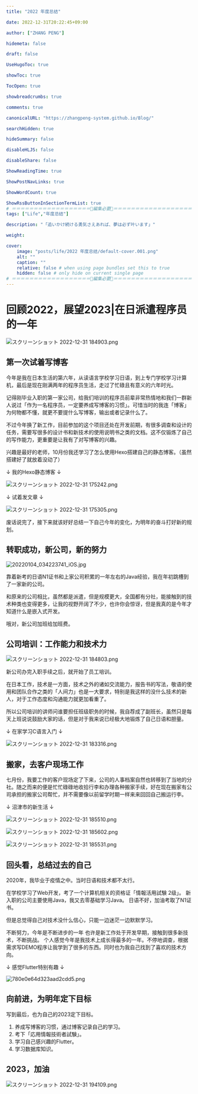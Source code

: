 ```yaml
---
title: "2022 年度总结"

date: 2022-12-31T20:22:45+09:00

author: ["ZHANG PENG"]

hidemeta: false

draft: false

UseHugoToc: true

showToc: true

TocOpen: true

showbreadcrumbs: true

comments: true

canonicalURL: "https://zhangpeng-system.github.io/Blog/"

searchHidden: true

hideSummary: false

disableHLJS: false

disableShare: false

ShowReadingTime: true

ShowPostNavLinks: true

ShowWordCount: true

ShowRssButtonInSectionTermList: true
# ＝＝＝＝＝＝＝＝＝＝＝＝＝＝＝＝＝＝🔽編集必要🔽＝＝＝＝＝＝＝＝＝＝＝＝＝＝＝＝＝＝
tags: ["Life","年度总结"]

description: "「追いかけ続ける勇気さえあれば、夢は必ず叶います」"

weight:

cover:
    image: "posts/life/2022 年度总结/default-cover.001.png"
    alt: ""
    caption: ""
    relative: false # when using page bundles set this to true
    hidden: false # only hide on current single page
# ＝＝＝＝＝＝＝＝＝＝＝＝＝＝＝＝＝＝🔼編集必要🔼＝＝＝＝＝＝＝＝＝＝＝＝＝＝＝＝＝＝
---
```


# 回顾2022，展望2023|在日派遣程序员的一年

![スクリーンショット 2022-12-31 184903.png](https://peridot-wood-05b.notion.site/image/https%3A%2F%2Fprod-files-secure.s3.us-west-2.amazonaws.com%2F9eac8f3d-2b0a-48f1-890e-bf2567cf11ae%2F6ddd8b45-9bcb-429f-bb65-c7b42f2f1b94%2F%25E3%2582%25B9%25E3%2582%25AF%25E3%2583%25AA%25E3%2583%25BC%25E3%2583%25B3%25E3%2582%25B7%25E3%2583%25A7%25E3%2583%2583%25E3%2583%2588_2022-12-31_184903.png?table=block&id=fa17c9d1-b972-4a77-b8d4-bbf4a874d421&spaceId=9eac8f3d-2b0a-48f1-890e-bf2567cf11ae&width=2000&userId=&cache=v2)

## 第一次试着写博客

今年是我在日本生活的第六年，从读语言学校学习日语，到上专门学校学习计算机，最后是现在刚满两年的程序员生活，走过了忙碌且有意义的六年时光。

记得刚毕业入职的第一家公司，给我们培训的程序员前辈非常热情地和我们一群新人说过「作为一名程序员，一定要养成写博客的习惯」。可惜当时的我连「博客」为何物都不懂，就更不要提什么写博客，输出或者记录什么了。

不过今年换了新工作，目前参加的这个项目还处在开发前期，有很多调查和设计的任务，需要写很多的设计书和新技术的使用说明书之类的文档。这不仅锻炼了自己的写作能力，更重要是让我有了对写博客的兴趣。

兴趣是最好的老师，10月份我还学习了怎么使用Hexo搭建自己的静态博客。（虽然搭建好了就放着没动了）

↓ 我的Hexo静态博客 ↓ 

![スクリーンショット 2022-12-31 175242.png](https://peridot-wood-05b.notion.site/image/https%3A%2F%2Fprod-files-secure.s3.us-west-2.amazonaws.com%2F9eac8f3d-2b0a-48f1-890e-bf2567cf11ae%2F8f7d4c56-ed0c-49cd-8cdd-260c41b1c1d1%2F%25E3%2582%25B9%25E3%2582%25AF%25E3%2583%25AA%25E3%2583%25BC%25E3%2583%25B3%25E3%2582%25B7%25E3%2583%25A7%25E3%2583%2583%25E3%2583%2588_2022-12-31_175242.png?table=block&id=199a4bbd-aec2-41b4-9a0b-f43184e4832f&spaceId=9eac8f3d-2b0a-48f1-890e-bf2567cf11ae&width=2000&userId=&cache=v2)

↓ 试着发文章 ↓

![スクリーンショット 2022-12-31 175305.png](https://peridot-wood-05b.notion.site/image/https%3A%2F%2Fprod-files-secure.s3.us-west-2.amazonaws.com%2F9eac8f3d-2b0a-48f1-890e-bf2567cf11ae%2F8427e3e4-04e6-499e-9e76-ba51f73a9daf%2F%25E3%2582%25B9%25E3%2582%25AF%25E3%2583%25AA%25E3%2583%25BC%25E3%2583%25B3%25E3%2582%25B7%25E3%2583%25A7%25E3%2583%2583%25E3%2583%2588_2022-12-31_175305.png?table=block&id=1403e417-2c3d-4726-89d5-27b2228431dc&spaceId=9eac8f3d-2b0a-48f1-890e-bf2567cf11ae&width=2000&userId=&cache=v2)

废话说完了，接下来就该好好总结一下自己今年的变化，为明年的奋斗打好新的规划。

## 转职成功，新公司，新的努力

![20220104_034223741_iOS.jpg](https://peridot-wood-05b.notion.site/image/https%3A%2F%2Fprod-files-secure.s3.us-west-2.amazonaws.com%2F9eac8f3d-2b0a-48f1-890e-bf2567cf11ae%2Fcfa18921-7f26-4162-b483-fceae2fdfe77%2F20220104_034223741_iOS.jpg?table=block&id=d2d8bb22-ad23-4fb8-874c-b92fc7aaf953&spaceId=9eac8f3d-2b0a-48f1-890e-bf2567cf11ae&width=2000&userId=&cache=v2)

靠着新考的日语N1证书和上家公司积累的一年左右的Java经验，我在年初跳槽到了一家新的公司。

和原来的公司相比，虽然都是派遣，但是规模更大，全国都有分社，能接触到的技术种类也变得更多，让我的视野开阔了不少，也许你会惊讶，但是我真的是今年才知道什么是嵌入式开发。

哦对，新公司加班给加班费。

## 公司培训：工作能力和技术力

![スクリーンショット 2022-12-31 184803.png](https://peridot-wood-05b.notion.site/image/https%3A%2F%2Fprod-files-secure.s3.us-west-2.amazonaws.com%2F9eac8f3d-2b0a-48f1-890e-bf2567cf11ae%2F575ed2a9-2297-4b08-8a14-d27882f6cfb4%2F%25E3%2582%25B9%25E3%2582%25AF%25E3%2583%25AA%25E3%2583%25BC%25E3%2583%25B3%25E3%2582%25B7%25E3%2583%25A7%25E3%2583%2583%25E3%2583%2588_2022-12-31_184803.png?table=block&id=9d3d84a8-fd4c-418d-bdd0-6956981e7ccd&spaceId=9eac8f3d-2b0a-48f1-890e-bf2567cf11ae&width=2000&userId=&cache=v2)

新公司办完入职手续之后，就开始了员工培训。

在日本工作，技术是一方面，技术之外的诸如交流能力，报告书的写法，敬语的使用和团队合作之类的「人间力」也是一大要求，特别是我这样的没什么技术的新人，对于工作态度和沟通能力就更加看重了。

所以公司培训的讲师问谁要担任班级职务的时候，我自荐成了副班长，虽然只是每天上班说说鼓励大家的话，但是对于我来说已经极大地锻炼了自己日语和胆量。

↓ 在家学习C语言入门 ↓

![スクリーンショット 2022-12-31 183316.png](https://peridot-wood-05b.notion.site/image/https%3A%2F%2Fprod-files-secure.s3.us-west-2.amazonaws.com%2F9eac8f3d-2b0a-48f1-890e-bf2567cf11ae%2F151566c9-48a8-42a5-807a-355f4acd8a90%2F%25E3%2582%25B9%25E3%2582%25AF%25E3%2583%25AA%25E3%2583%25BC%25E3%2583%25B3%25E3%2582%25B7%25E3%2583%25A7%25E3%2583%2583%25E3%2583%2588_2022-12-31_183316.png?table=block&id=9d7c07de-4726-4f6f-bf37-4869a23a2c29&spaceId=9eac8f3d-2b0a-48f1-890e-bf2567cf11ae&width=2000&userId=&cache=v2)

## 搬家，去客户现场工作

七月份，我要工作的客户现场定了下来，公司的人事档案自然也转移到了当地的分社。随之而来的便是忙忙碌碌地收拾行李和办理各种搬家手续，好在现在搬家有公司承担的搬家公司帮忙，并不需要像以前留学时期一样来来回回自己搬运行李。

↓ 沼津市的新生活 ↓

![スクリーンショット 2022-12-31 185510.png](https://peridot-wood-05b.notion.site/image/https%3A%2F%2Fprod-files-secure.s3.us-west-2.amazonaws.com%2F9eac8f3d-2b0a-48f1-890e-bf2567cf11ae%2F279706cf-d982-49bd-b1e0-4732fc58505d%2F%25E3%2582%25B9%25E3%2582%25AF%25E3%2583%25AA%25E3%2583%25BC%25E3%2583%25B3%25E3%2582%25B7%25E3%2583%25A7%25E3%2583%2583%25E3%2583%2588_2022-12-31_185531%25EF%25BC%2588%25E5%25A4%25A7%25EF%25BC%2589.png?table=block&id=359c9a4f-178e-4013-bdbe-d9f2c8dc30de&spaceId=9eac8f3d-2b0a-48f1-890e-bf2567cf11ae&width=2000&userId=&cache=v2)

![スクリーンショット 2022-12-31 185602.png](https://peridot-wood-05b.notion.site/image/https%3A%2F%2Fprod-files-secure.s3.us-west-2.amazonaws.com%2F9eac8f3d-2b0a-48f1-890e-bf2567cf11ae%2Fa2a35a96-891d-4d2b-86b3-80e4bc4aed98%2F%25E3%2582%25B9%25E3%2582%25AF%25E3%2583%25AA%25E3%2583%25BC%25E3%2583%25B3%25E3%2582%25B7%25E3%2583%25A7%25E3%2583%2583%25E3%2583%2588_2022-12-31_185602%25EF%25BC%2588%25E5%25A4%25A7%25EF%25BC%2589.png?table=block&id=b8cbbe57-25b9-423e-ae33-6ed822313960&spaceId=9eac8f3d-2b0a-48f1-890e-bf2567cf11ae&width=2000&userId=&cache=v2)

![スクリーンショット 2022-12-31 185531.png](https://peridot-wood-05b.notion.site/image/https%3A%2F%2Fprod-files-secure.s3.us-west-2.amazonaws.com%2F9eac8f3d-2b0a-48f1-890e-bf2567cf11ae%2F8f99fbe3-4624-46bd-a722-d7c9d1352200%2F%25E3%2582%25B9%25E3%2582%25AF%25E3%2583%25AA%25E3%2583%25BC%25E3%2583%25B3%25E3%2582%25B7%25E3%2583%25A7%25E3%2583%2583%25E3%2583%2588_2022-12-31_185510%25EF%25BC%2588%25E5%25A4%25A7%25EF%25BC%2589.png?table=block&id=d49a1573-3b0b-4b2d-9891-8234909ff4ca&spaceId=9eac8f3d-2b0a-48f1-890e-bf2567cf11ae&width=2000&userId=&cache=v2)

## 回头看，总结过去的自己

2020年，我毕业于疫情之中。当时日语和技术都不太行。

在学校学习了Web开发，考了一个计算机相关的资格证「情報活用試験 2级」。
新入职的公司主要使用Java，我又去零基础学习Java。
日语不好，加油考取了N1证书。

但是总觉得自己对技术没什么信心，只能一边迷茫一边默默学习。

不断努力，今年是不断进步的一年
也许是新工作处于开发早期，接触到很多新技术，不断挑战。
个人感觉今年是我技术上成长得最多的一年。不停地调查，根据需求写DEMO程序让我学到了很多的东西。同时也为我自己找到了喜欢的技术方向。

↓ 感觉Flutter特别有趣 ↓

![780e0e64d323aad2cdd5.png](https://peridot-wood-05b.notion.site/image/https%3A%2F%2Fprod-files-secure.s3.us-west-2.amazonaws.com%2F9eac8f3d-2b0a-48f1-890e-bf2567cf11ae%2F6e91836d-8366-4b3c-815d-c38cd008b7a4%2F780e0e64d323aad2cdd5.png?table=block&id=c047d94b-6dcf-4ae3-b662-43178cb730a7&spaceId=9eac8f3d-2b0a-48f1-890e-bf2567cf11ae&width=2000&userId=&cache=v2)

## 向前进，为明年定下目标

写到最后，也为自己的2023定下目标。

1. 养成写博客的习惯，通过博客记录自己的学习。
2. 考下「応用情報技術者試験」。
3. 学习自己感兴趣的Flutter。
4. 学习数据库知识。


## 2023，加油

![スクリーンショット 2022-12-31 194109.png](https://peridot-wood-05b.notion.site/image/https%3A%2F%2Fprod-files-secure.s3.us-west-2.amazonaws.com%2F9eac8f3d-2b0a-48f1-890e-bf2567cf11ae%2F78b585ec-47de-4fd8-97ec-bf63bb22fda9%2F%25E3%2582%25B9%25E3%2582%25AF%25E3%2583%25AA%25E3%2583%25BC%25E3%2583%25B3%25E3%2582%25B7%25E3%2583%25A7%25E3%2583%2583%25E3%2583%2588_2022-12-31_194109%25EF%25BC%2588%25E5%25A4%25A7%25EF%25BC%2589.png?table=block&id=3e14ff88-d53e-4980-aa07-98673543d0da&spaceId=9eac8f3d-2b0a-48f1-890e-bf2567cf11ae&width=2000&userId=&cache=v2)